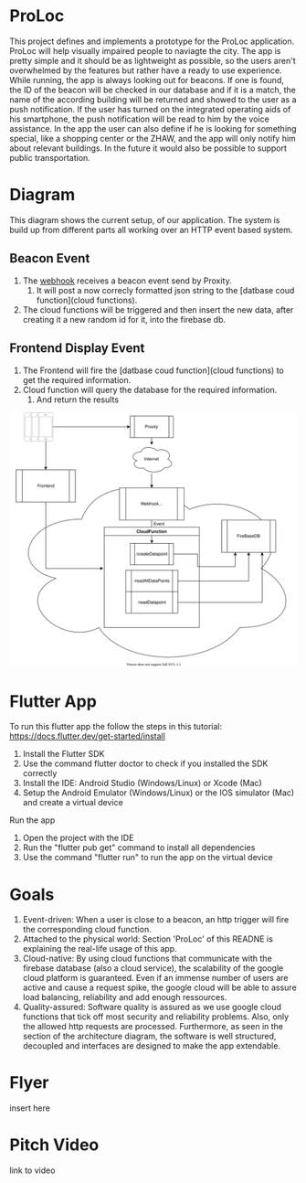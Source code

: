 # ProLoc
This project defines and implements a prototype for the ProLoc application. ProLoc will help visually impaired people to naviagte the city. The app is pretty simple and it should be as lightweight as possible, so the users aren't overwhelmed by the features but rather have a ready to use experience. 
While running, the app is always looking out for beacons. If one is found, the ID of the beacon will be checked in our database and if it is a match, the name of the according building will be returned and showed to the user as a push notification. If the user has turned on the integrated operating aids of his smartphone, the push notification will be read to him by the voice assistance. In the app the user can also define if he is looking for something special, like a shopping center or the ZHAW, and the app will only notify him about relevant buildings. In the future it would also be possible to support public transportation.

# Diagram
This diagram shows the current setup, of our application. 
The system is build up from different parts all working over an HTTP event based system.

## Beacon Event
1) The [webhook](webhook) receives a beacon event send by Proxity.
   1) It will post a now correcly formatted json string to the [datbase coud function](cloud functions). 
2) The cloud functions will be triggered and then insert the new data, after creating it a new random id for it, into the firebase db.

## Frontend Display Event
1) The Frontend will fire the [datbase coud function](cloud functions) to get the 
   required information.
2) Cloud function will query the database for the required information.
   1) And return the results

![architecture diagram](imgs/architecture_diagram.svg?raw=true "Architecture Diagram")

# Flutter App

To run this flutter app the follow the steps in this tutorial: https://docs.flutter.dev/get-started/install
1. Install the Flutter SDK
2. Use the command flutter doctor to check if you installed the SDK correctly
3. Install the IDE: Android Studio (Windows/Linux) or Xcode (Mac)
4. Setup the Android Emulator (Windows/Linux) or the IOS simulator (Mac) and create a virtual device

Run the app
1. Open the project with the IDE
3. Run the "flutter pub get" command to install all dependencies
4. Use the command "flutter run" to run the app on the virtual device

# Goals
1) Event-driven: When a user is close to a beacon, an http trigger will fire the corresponding cloud function.
2) Attached to the physical world: Section 'ProLoc' of this READNE is explaining the real-life usage of this app.
3) Cloud-native: By using cloud functions that communicate with the firebase database (also a cloud service), the scalability of the google cloud platform is guaranteed. Even if an immense number of users are active and cause a request spike, the google cloud will be able to assure load balancing, reliability and add enough ressources.
4) Quality-assured: Software quality is assured as we use google cloud functions that tick off most security and reliability problems. Also, only the allowed http requests are processed. Furthermore, as seen in the section of the architecture diagram, the software is well structured, decoupled and interfaces are designed to make the app extendable. 

# Flyer
insert here

# Pitch Video
link to video
